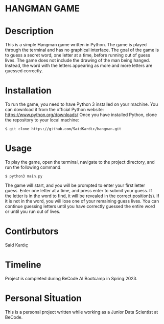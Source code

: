 # HANGMAN GAME

# Description
This is a simple Hangman game written in Python. The game is played through the terminal and has no graphical interface. 
The goal of the game is to guess a secret word, one letter at a time, before running out of guess lives. 
The game does not include the drawing of the man being hanged. Instead, the word with the letters appearing as more and more 
letters are guessed correctly.

# Installation
To run the game, you need to have Python 3 installed on your machine. 
You can download it from the official Python website: https://www.python.org/downloads/
Once you have installed Python, clone the repository to your local machine:

`$ git clone https://github.com/SaidKardic/hangman.git`

# Usage
To play the game, open the terminal, navigate to the project directory, and run the following command:

`$ python3 main.py`

The game will start, and you will be prompted to enter your first letter guess. 
Enter one letter at a time, and press enter to submit your guess. If the letter is in the word to find, 
it will be revealed in the correct position(s). If it is not in the word, you will lose one of your remaining guess lives.
You can continue guessing letters until you have correctly guessed the entire word or until you run out of lives.

# Contirbutors
Said Kardıç

# Timeline
Project is completed during BeCode AI Bootcamp in Spring 2023.

# Personal Sİtuation
This is a personal project written while working as a Junior Data Scientist at BeCode. 

